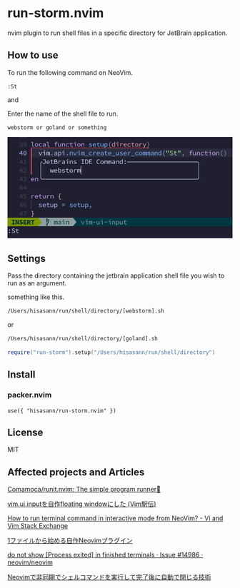 # run-storm.nvim

nvim plugin to run shell files in a specific directory for JetBrain application.

## How to use

To run the following command on NeoVim.

```
:St
```

and

Enter the name of the shell file to run.

```
webstorm or goland or something
```

![screenshot](/assets/images/screenshot.png)

## Settings

Pass the directory containing the jetbrain application shell file you wish to run as an argument.

something like this.

```bash
/Users/hisasann/run/shell/directory/[webstorm].sh
```

or

```bash
/Users/hisasann/run/shell/directory/[goland].sh
```

```lua
require("run-storm").setup("/Users/hisasann/run/shell/directory")
```

## Install

### packer.nvim

```
use({ "hisasann/run-storm.nvim" })
```

## License

MIT

## Affected projects and Articles

[Comamoca/runit.nvim: The simple program runner🚀](https://github.com/Comamoca/runit.nvim)

[vim.ui.inputを自作floating windowにした (Vim駅伝)](https://ryota2357.com/blog/2023/neovim-custom-vim-ui-input/)

[How to run terminal command in interactive mode from NeoVim? - Vi and Vim Stack Exchange](https://vi.stackexchange.com/questions/29318/how-to-run-terminal-command-in-interactive-mode-from-neovim)

[1ファイルから始める自作Neovimプラグイン](https://zenn.dev/comamoca/articles/lets-make-neovim-plugin)

[do not show [Process exited] in finished terminals · Issue #14986 · neovim/neovim](https://github.com/neovim/neovim/issues/14986)

[Neovimで非同期でシェルコマンドを実行して完了後に自動で閉じる技術](https://zenn.dev/kawarimidoll/articles/04ffb0d2270328)
